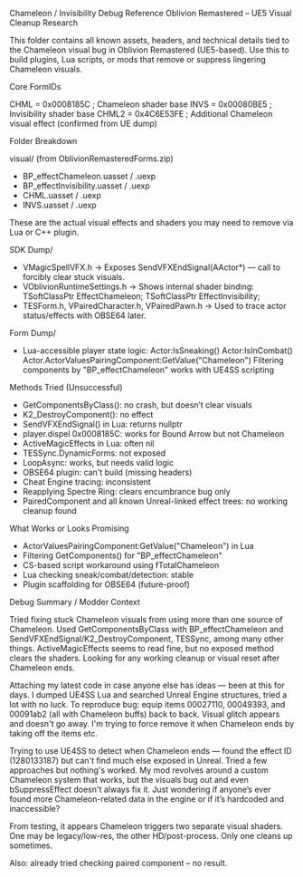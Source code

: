 Chameleon / Invisibility Debug Reference
Oblivion Remastered – UE5 Visual Cleanup Research

This folder contains all known assets, headers, and technical details tied to the Chameleon visual bug in Oblivion Remastered (UE5-based). Use this to build plugins, Lua scripts, or mods that remove or suppress lingering Chameleon visuals.

Core FormIDs

CHML  = 0x0008185C    ; Chameleon shader base
INVS  = 0x00080BE5    ; Invisibility shader base
CHML2 = 0x4C6E53FE    ; Additional Chameleon visual effect (confirmed from UE dump)

Folder Breakdown

visual/   (from OblivionRemasteredForms.zip)
- BP_effectChameleon.uasset / .uexp
- BP_effectInvisibility.uasset / .uexp
- CHML.uasset / .uexp
- INVS.uasset / .uexp

These are the actual visual effects and shaders you may need to remove via Lua or C++ plugin.

SDK Dump/
- VMagicSpellVFX.h
  → Exposes SendVFXEndSignal(AActor*) — call to forcibly clear stuck visuals.
- VOblivionRuntimeSettings.h
  → Shows internal shader binding:
      TSoftClassPtr<UTESEffectShader> EffectChameleon;
      TSoftClassPtr<UTESEffectShader> EffectInvisibility;
- TESForm.h, VPairedCharacter.h, VPairedPawn.h
  → Used to trace actor status/effects with OBSE64 later.

Form Dump/
- Lua-accessible player state logic:
    Actor:IsSneaking()
    Actor:IsInCombat()
    Actor.ActorValuesPairingComponent:GetValue("Chameleon")
    Filtering components by "BP_effectChameleon" works with UE4SS scripting

Methods Tried (Unsuccessful)
- GetComponentsByClass(): no crash, but doesn’t clear visuals
- K2_DestroyComponent(): no effect
- SendVFXEndSignal() in Lua: returns nullptr
- player.dispel 0x0008185C: works for Bound Arrow but not Chameleon
- ActiveMagicEffects in Lua: often nil
- TESSync.DynamicForms: not exposed
- LoopAsync: works, but needs valid logic
- OBSE64 plugin: can't build (missing headers)
- Cheat Engine tracing: inconsistent
- Reapplying Spectre Ring: clears encumbrance bug only
- PairedComponent and all known Unreal-linked effect trees: no working cleanup found

What Works or Looks Promising
- ActorValuesPairingComponent:GetValue("Chameleon") in Lua
- Filtering GetComponents() for "BP_effectChameleon"
- CS-based script workaround using fTotalChameleon
- Lua checking sneak/combat/detection: stable
- Plugin scaffolding for OBSE64 (future-proof)

Debug Summary / Modder Context

Tried fixing stuck Chameleon visuals from using more than one source of Chameleon. Used GetComponentsByClass with BP_effectChameleon and SendVFXEndSignal/K2_DestroyComponent, TESSync, among many other things. ActiveMagicEffects seems to read fine, but no exposed method clears the shaders. Looking for any working cleanup or visual reset after Chameleon ends.

Attaching my latest code in case anyone else has ideas — been at this for days. I dumped UE4SS Lua and searched Unreal Engine structures, tried a lot with no luck. To reproduce bug: equip items 00027110, 00049393, and 00091ab2 (all with Chameleon buffs) back to back. Visual glitch appears and doesn't go away. I'm trying to force remove it when Chameleon ends by taking off the items etc.

Trying to use UE4SS to detect when Chameleon ends — found the effect ID (1280133187) but can't find much else exposed in Unreal. Tried a few approaches but nothing's worked. My mod revolves around a custom Chameleon system that works, but the visuals bug out and even bSuppressEffect doesn't always fix it. Just wondering if anyone’s ever found more Chameleon-related data in the engine or if it’s hardcoded and inaccessible?

From testing, it appears Chameleon triggers two separate visual shaders.
One may be legacy/low-res, the other HD/post-process. Only one cleans up sometimes.

Also: already tried checking paired component – no result.
